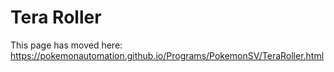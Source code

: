 # Tera Roller

This page has moved here: https://pokemonautomation.github.io/Programs/PokemonSV/TeraRoller.html


